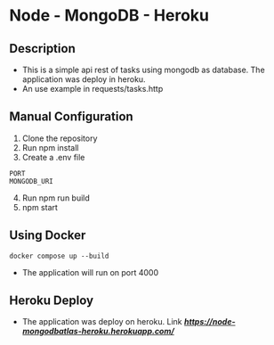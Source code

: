 # Node - MongoDB - Heroku

## Description

* This is a simple api rest of tasks using mongodb as database. The application was deploy in heroku.
* An use example in requests/tasks.http

## Manual Configuration
1. Clone the repository
2. Run npm install 
3. Create a .env file

```
PORT
MONGODB_URI
```
4. Run npm run build
5. npm start

## Using Docker

```
docker compose up --build
```

* The application will run on port 4000

## Heroku Deploy

* The application was deploy on heroku. Link ***https://node-mongodbatlas-heroku.herokuapp.com/***